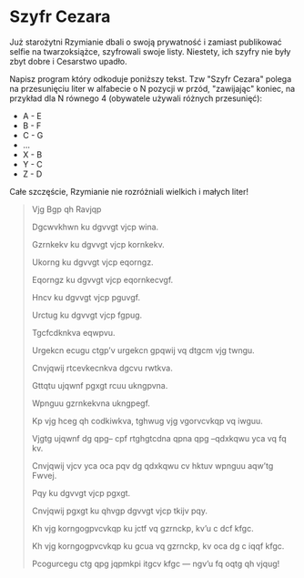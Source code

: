 # Szyfr Cezara

Już starożytni Rzymianie dbali o swoją prywatność i zamiast publikować selfie
na twarzoksiążce, szyfrowali swoje listy. Niestety, ich szyfry nie były zbyt
dobre i Cesarstwo upadło.

Napisz program który odkoduje poniższy tekst. Tzw "Szyfr Cezara" polega
na przesunięciu liter w alfabecie o N pozycji w przód, "zawijając" koniec,
na przykład dla N równego 4 (obywatele używali różnych przesunięć):

*    A - E
*    B - F
*    C - G
*    ...
*    X - B
*    Y - C
*    Z - D

Całe szczęście, Rzymianie nie rozróżniali wielkich i małych liter!


> Vjg Bgp qh Ravjqp
>
> Dgcwvkhwn ku dgvvgt vjcp wina.
>
> Gzrnkekv ku dgvvgt vjcp kornkekv.
>
> Ukorng ku dgvvgt vjcp eqorngz.
>
> Eqorngz ku dgvvgt vjcp eqornkecvgf.
>
> Hncv ku dgvvgt vjcp pguvgf.
>
> Urctug ku dgvvgt vjcp fgpug.
>
> Tgcfcdknkva eqwpvu.
>
> Urgekcn ecugu ctgp’v urgekcn gpqwij vq dtgcm vjg twngu.
>
> Cnvjqwij rtcevkecnkva dgcvu rwtkva.
>
> Gttqtu ujqwnf pgxgt rcuu ukngpvna.
>
> Wpnguu gzrnkekvna ukngpegf.
>
> Kp vjg hceg qh codkiwkva, tghwug vjg vgorvcvkqp vq iwguu.
>
> Vjgtg ujqwnf dg qpg– cpf rtghgtcdna qpna qpg –qdxkqwu yca vq fq kv.
>
> Cnvjqwij vjcv yca oca pqv dg qdxkqwu cv hktuv wpnguu aqw’tg Fwvej.
>
> Pqy ku dgvvgt vjcp pgxgt.
>
> Cnvjqwij pgxgt ku qhvgp dgvvgt vjcp tkijv pqy.
>
> Kh vjg korngogpvcvkqp ku jctf vq gzrnckp, kv’u c dcf kfgc.
>
> Kh vjg korngogpvcvkqp ku gcua vq gzrnckp, kv oca dg c iqqf kfgc.
>
> Pcogurcegu ctg qpg jqpmkpi itgcv kfgc — ngv’u fq oqtg qh vjqug!

